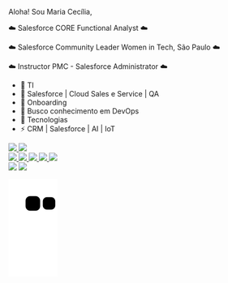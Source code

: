 Aloha!
Sou Maria Cecília,

☁️ Salesforce CORE Functional Analyst ☁️

☁️ Salesforce Community Leader Women in Tech, São Paulo ☁️

☁️ Instructor PMC - Salesforce Administrator ☁️

- 🔭 TI
- 🌱 Salesforce  | Cloud Sales e Service  | QA
- 👯 Onboarding 
- 🤔 Busco conhecimento em DevOps
- 💬 Tecnologias
- ⚡ CRM | Salesforce | AI | IoT 

<div>
  <a href="https://github.com/CeciMaya">
  <img height="180em" src="https://github-readme-stats.vercel.app/api?username=CeciMaya&show_icons=true&theme=dracula&include_all_commits=true&count_private=true"/>
  <img height="180em" src="https://github-readme-stats.vercel.app/api/top-langs/?username=CeciMaya&layout=compact&langs_count=7&theme=dracula"/>
</div>
  
  <div>
    <img height="50em" src="https://cdn.jsdelivr.net/gh/devicons/devicon/icons/salesforce/salesforce-original.svg" />
    <img height="50em" src="https://cdn.jsdelivr.net/gh/devicons/devicon/icons/jira/jira-original.svg" />
    <img height="50em" src="https://cdn.jsdelivr.net/gh/devicons/devicon/icons/googlecloud/googlecloud-original.svg" />
    <img height="50em" src="https://cdn.jsdelivr.net/gh/devicons/devicon/icons/canva/canva-original.svg" />
    <img height="50em" src="https://cdn.jsdelivr.net/gh/devicons/devicon/icons/facebook/facebook-original.svg" />
    <i class="devicon-adonisjs-original colori"></i>
</div>
 <div>
  <a href = "mailto:mariacecilia.brasil.mg@gmail.com"><img src="https://img.shields.io/badge/-Gmail-%23333?style=for-the-badge&logo=gmail&logoColor=white" target="_blank"></a>
  <a href="[https://www.linkedin.com/in/maria-cecília-silva-37593632/-45875016a](https://www.linkedin.com/in/maria-cec%C3%ADlia-silva-37593632/)" target="_blank"><img src="https://img.shields.io/badge/-LinkedIn-%230077B5?style=for-the-badge&logo=linkedin&logoColor=white" target="_blank"></a> 
   </div>
 
   ![Snake animation](https://github.com/CeciMaya/CeciMaya/blob/output/github-contribution-grid-snake.svg)
